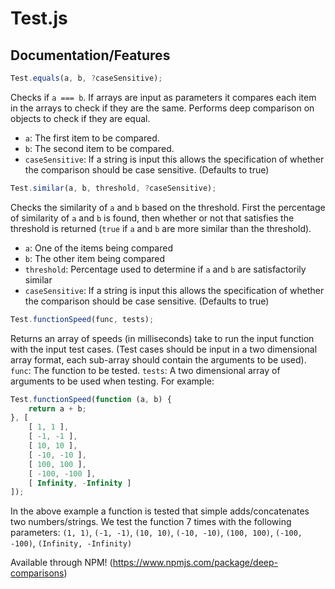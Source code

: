 # Test.js
## Documentation/Features
```js
Test.equals(a, b, ?caseSensitive);
```
Checks if `a === b`. If arrays are input as parameters it compares each item in the arrays to check if they are the same. Performs deep comparison on objects to check if they are equal.
- `a`: The first item to be compared.
- `b`: The second item to be compared.
- `caseSensitive`: If a string is input this allows the specification of whether the comparison should be case sensitive. (Defaults to true)
```js
Test.similar(a, b, threshold, ?caseSensitive);
```
Checks the similarity of `a` and `b` based on the threshold. First the percentage of similarity of `a` and `b` is found, then whether or not that satisfies the threshold is returned (`true` if `a` and `b` are more similar than the threshold).
- `a`: One of the items being compared
- `b`: The other item being compared
- `threshold`: Percentage used to determine if `a` and `b` are satisfactorily similar
- `caseSensitive`: If a string is input this allows the specification of whether the comparison should be case sensitive. (Defaults to true)
```js
Test.functionSpeed(func, tests);
```
Returns an array of speeds (in milliseconds) take to run the input function with the input test cases. (Test cases should be input in a two dimensional array format, each sub-array should contain the arguments to be used).
`func`: The function to be tested.
`tests`: A two dimensional array of arguments to be used when testing. For example:
```js
Test.functionSpeed(function (a, b) {
	return a + b;
}, [
	[ 1, 1 ],
	[ -1, -1 ],
	[ 10, 10 ],
	[ -10, -10 ],
	[ 100, 100 ],
	[ -100, -100 ],
	[ Infinity, -Infinity ]
]);
```
In the above example a function is tested that simple adds/concatenates two numbers/strings. We test the function 7 times with the following parameters: `(1, 1)`, `(-1, -1)`, `(10, 10)`, `(-10, -10)`, `(100, 100)`, `(-100, -100)`, `(Infinity, -Infinity)`

Available through NPM!
(https://www.npmjs.com/package/deep-comparisons)
